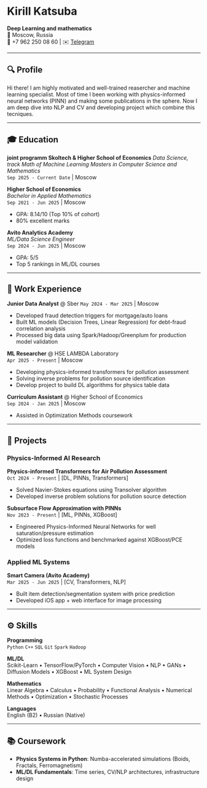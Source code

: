 # Kirill Katsuba
**Deep Learning and mathematics**  
📍 Moscow, Russia  
📱 +7 962 250 08 60 | ✉️ [Telegram](https://t.me/kirillkatsuba)

---

## 🔍 Profile
Hi there! I am highly motivated and well-trained reasercher and machine learning specialist. Most of time I been working with physics-informed neural networks (PINN) and making some publications in the sphere. Now I am deep dive into NLP and CV and developing project which combine this tecniques. 

---

## 🎓 Education
**joint programm Skoltech & Higher School of Economics**
*Data Science, track Math of Machine Learning*
*Masters in Computer Science and Mathematics*  
`Sep 2025 - Current Date` | Moscow  

**Higher School of Economics**  
*Bachelor in Applied Mathematics*  
`Sep 2021 - Jun 2025` | Moscow  
- GPA: 8.14/10 (Top 10% of cohort)
- 80% excellent marks

**Avito Analytics Academy**  
*ML/Data Science Engineer*  
`Sep 2024 - Jun 2025` | Moscow  
- GPA: 5/5 
- Top 5 rankings in ML/DL courses

---

## 💼 Work Experience
**Junior Data Analyst** @ Sber
`May 2024 - Mar 2025` | Moscow  
- Developed fraud detection triggers for mortgage/auto loans
- Built ML models (Decision Trees, Linear Regression) for debt-fraud correlation analysis
- Processed big data using Spark/Hadoop/Greenplum for production model validation

**ML Researcher** @ HSE LAMBDA Laboratory  
`Apr 2025 - Present` | Moscow  
- Developing physics-informed transformers for pollution assessment
- Solving inverse problems for pollution source identification
- Develop project to build DL algorithms for physics table data

**Curriculum Assistant** @ Higher School of Economics  
`Sep 2024 - Jan 2025` | Moscow  
- Assisted in Optimization Methods coursework

---

## 🚀 Projects
### Physics-Informed AI Research
**Physics-informed Transformers for Air Pollution Assessment**  
`Oct 2024 - Present` | [DL, PINNs, Transformers]  
- Solved Navier-Stokes equations using Transolver algorithm
- Developed inverse problem solutions for pollution source detection

**Subsurface Flow Approximation with PINNs**  
`Nov 2023 - Present` | [ML, PINNs, XGBoost]  
- Engineered Physics-Informed Neural Networks for well saturation/pressure estimation
- Optimized loss functions and benchmarked against XGBoost/PCE models

### Applied ML Systems
**Smart Camera (Avito Academy)**  
`Mar 2025 - Jun 2025` | [CV, Transformers, NLP]  
- Built item detection/segmentation system with price prediction
- Developed iOS app + web interface for image processing

---

## ⚙️ Skills
**Programming**  
`Python` `C++` `SQL` `Git` `Spark` `Hadoop`

**ML/DL**  
Scikit-Learn • TensorFlow/PyTorch • Computer Vision • NLP • GANs • Diffusion Models • XGBoost • ML System Design

**Mathematics**  
Linear Algebra • Calculus • Probability • Functional Analysis • Numerical Methods • Optimization • Stochastic Processes

**Languages**  
English (B2) • Russian (Native)

---

## 📚 Coursework
- **Physics Systems in Python**: Numba-accelerated simulations (Boids, Fractals, Ferromagnetism)
- **ML/DL Fundamentals**: Time series, CV/NLP architectures, infrastructure design

